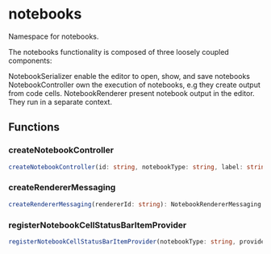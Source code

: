 # notebooks

Namespace for notebooks.

The notebooks functionality is composed of three loosely coupled components:

NotebookSerializer enable the editor to open, show, and save notebooks
NotebookController own the execution of notebooks, e.g they create output from code cells.
NotebookRenderer present notebook output in the editor. They run in a separate context.

## Functions

### createNotebookController

```typescript
createNotebookController(id: string, notebookType: string, label: string, handler?: (cells: NotebookCell[], notebook: NotebookDocument, controller: NotebookController) => void | Thenable<void>): NotebookController
```

### createRendererMessaging

```typescript
createRendererMessaging(rendererId: string): NotebookRendererMessaging
```

### registerNotebookCellStatusBarItemProvider

```typescript
registerNotebookCellStatusBarItemProvider(notebookType: string, provider: NotebookCellStatusBarItemProvider): Disposable
```

[NotebookCell]: NotebookCell.md
[Disposable]: Disposable.md
[NotebookRendererMessaging]: NotebookRendererMessaging.md
[NotebookCellStatusBarItemProvider]: NotebookCellStatusBarItemProvider.md
[NotebookDocument]: NotebookDocument.md
[NotebookController]: NotebookController.md
